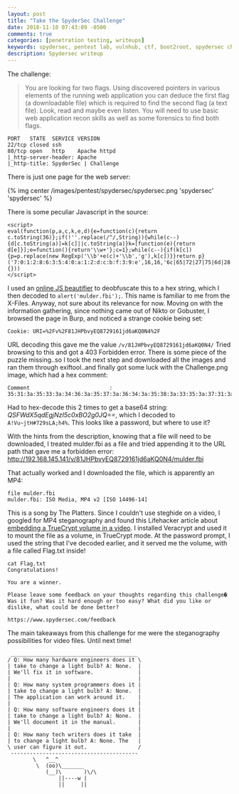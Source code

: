 ```yaml
---
layout: post
title: "Take the SpyderSec Challenge"
date: 2018-11-10 07:43:09 -0500
comments: true
categories: [penetration testing, writeups]
keywords: spydersec, pentest lab, vulnhub, ctf, boot2root, spydersec challenge
description: Spydersec writeup
---
```


The challenge:

> You are looking for two flags. Using discovered pointers in various elements of the running web 
> application you can deduce the first flag (a downloadable file) which is required to find the second
> flag (a text file). Look, read and maybe even listen. You will need to use basic web application 
> recon skills as well as some forensics to find both flags. 

<!-- more -->

``` 
PORT   STATE  SERVICE VERSION
22/tcp closed ssh
80/tcp open   http    Apache httpd
|_http-server-header: Apache
|_http-title: SpyderSec | Challenge
```

There is just one page for the web server:

{% img center /images/pentest/spydersec/spydersec.png 'spydersec' 'spydersec' %} 

There is some peculiar Javascript in the source:

``` 
<script>
eval(function(p,a,c,k,e,d){e=function(c){return c.toString(36)};if(!''.replace(/^/,String)){while(c--){d[c.toString(a)]=k[c]||c.toString(a)}k=[function(e){return d[e]}];e=function(){return'\\w+'};c=1};while(c--){if(k[c]){p=p.replace(new RegExp('\\b'+e(c)+'\\b','g'),k[c])}}return p}('7:0:1:2:8:6:3:5:4:0:a:1:2:d:c:b:f:3:9:e',16,16,'6c|65|72|27|75|6d|28|61|74|29|64|62|66|2e|3b|69'.split('|'),0,{}))
</script>
```

I used an [online JS beautifier](https://beautifier.io/) to deobfuscate this to a hex string, which I then decoded to <code>alert('mulder.fbi');</code>. This name is familiar to me from the X-Files. Anyway, not sure about its relevance for now. Moving on with the information gathering, since nothing came out of Nikto or Gobuster, I browsed the page in Burp, and noticed a strange cookie being set:

``` 
Cookie: URI=%2Fv%2F81JHPbvyEQ8729161jd6aKQ0N4%2F
```

URL decoding this gave me the value <code>/v/81JHPbvyEQ8729161jd6aKQ0N4/</code> Tried browsing to this and got a 403 Forbidden error. There is some piece of the puzzle missing..so I took the next step and downloaded all the images and ran them through exiftool..and finally got some luck with the Challenge.png image, which had a hex comment:

``` 
Comment                         : 35:31:3a:35:33:3a:34:36:3a:35:37:3a:36:34:3a:35:38:3a:33:35:3a:37:31:3a:36:34:3a:34:35:3a:36:37:3a:36:61:3a:34:65:3a:37:61:3a:34:39:3a:33:35:3a:36:33:3a:33:30:3a:37:38:3a:34:32:3a:34:66:3a:33:32:3a:36:37:3a:33:30:3a:34:61:3a:35:31:3a:33:64:3a:33:64
```

Had to hex-decode this 2 times to get a base64 string: *QSFWdX5qdEgjNzI5c0xBO2g0JQ==*, which I decoded to <code>A!Vu~jtH#729sLA;h4%</code>. This looks like a password, but where to use it?

With the hints from the description, knowing that a file will need to be downloaded, I treated mulder.fbi as a file and tried appending it to the URL path that gave me a forbidden error: http://192.168.145.141/v/81JHPbvyEQ8729161jd6aKQ0N4/mulder.fbi

That actually worked and I downloaded the file, which is apparently an MP4:

``` 
file mulder.fbi 
mulder.fbi: ISO Media, MP4 v2 [ISO 14496-14]
```

This is a song by The Platters. Since I couldn't use steghide on a video, I googled for MP4 steganography and found this Lifehacker article about [embedding a TrueCrypt volume in a video](https://lifehacker.com/5771142/embed-a-truecrypt-volume-in-a-playable-video-file). I installed Veracrypt and used it to mount the file as a volume, in TrueCrypt mode. At the password prompt, I used the string that I've decoded earlier, and it served me the volume, with a file called Flag.txt inside!

``` 
cat Flag.txt 
Congratulations! 

You are a winner. 

Please leave some feedback on your thoughts regarding this challenge� Was it fun? Was it hard enough or too easy? What did you like or dislike, what could be done better?

https://www.spydersec.com/feedback
```

The main takeaways from this challenge for me were the steganography possibilities for video files. Until next time!

``` 
 ________________________________________
/ Q: How many hardware engineers does it \
| take to change a light bulb? A: None.  |
| We'll fix it in software.              |
|                                        |
| Q: How many system programmers does it |
| take to change a light bulb? A: None.  |
| The application can work around it.    |
|                                        |
| Q: How many software engineers does it |
| take to change a light bulb? A: None.  |
| We'll document it in the manual.       |
|                                        |
| Q: How many tech writers does it take  |
| to change a light bulb? A: None. The   |
\ user can figure it out.                /
 ----------------------------------------
        \   ^__^
         \  (oo)\_______
            (__)\       )\/\
                ||----w |
                ||     ||
``` 



